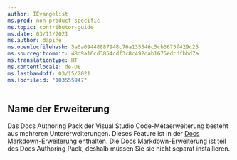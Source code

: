```yaml
---
author: IEvangelist
ms.prod: non-product-specific
ms.topic: contributor-guide
ms.date: 03/11/2021
ms.author: dapine
ms.openlocfilehash: 5a6a09448887948c76a135546c5cb3675f429c25
ms.sourcegitcommit: 48d9a16cd3854cdf3c8c492dab1675edcdfbbd7a
ms.translationtype: HT
ms.contentlocale: de-DE
ms.lasthandoff: 03/15/2021
ms.locfileid: "103555947"
---
```

## <a name="extension-name"></a>Name der Erweiterung

Das Docs Authoring Pack der Visual Studio Code-Metaerweiterung besteht aus mehreren Untererweiterungen. Dieses Feature ist in der <a href="https://marketplace.visualstudio.com/items?itemName=docsmsft.docs-markdown" target="_blank">Docs Markdown</a>-Erweiterung enthalten. Die Docs Markdown-Erweiterung ist teil des Docs Authoring Pack, deshalb müssen Sie sie nicht separat installieren.
